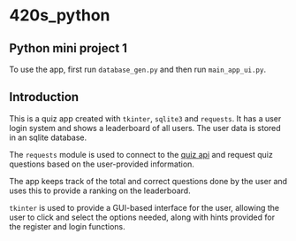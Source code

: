 # 420s_python
## Python mini project 1

To use the app, first run ```database_gen.py``` and then run ```main_app_ui.py```.

## Introduction
This is a quiz app created with ```tkinter```, ```sqlite3``` and ```requests```. It has a user login system and shows a leaderboard of all users. The user data is stored in an sqlite database. 

The ```requests``` module is used to connect to the [quiz api](https://opentdb.com/api.php) and request quiz questions based on the user-provided information.

The app keeps track of the total and correct questions done by the user and uses this to provide a ranking on the leaderboard. 

```tkinter``` is used to provide a GUI-based interface for the user, allowing the user to click and select the options needed, along with hints provided for the register and login functions.